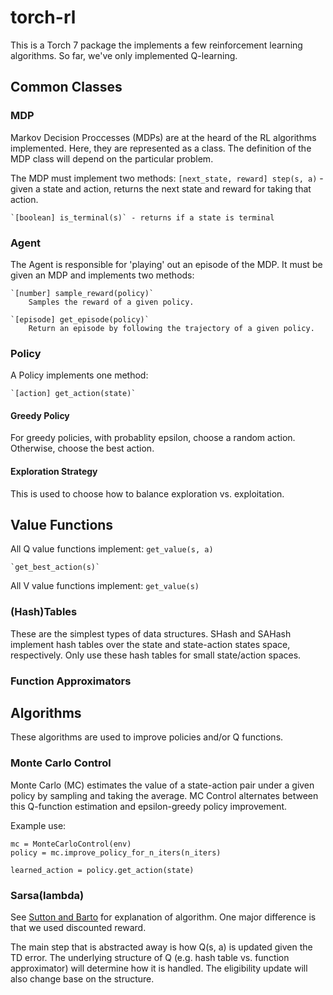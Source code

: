 # torch-rl
This is a Torch 7 package the implements a few reinforcement learning
algorithms. So far, we've only implemented Q-learning.

## Common Classes
### MDP
Markov Decision Proccesses (MDPs) are at the heard of the RL algorithms
implemented. Here, they are represented as a class.  The definition of the MDP
class will depend on the particular problem.

The MDP must implement two methods:
    `[next_state, reward] step(s, a)` - given a state and action, returns the
    next state and reward for taking that action.

    `[boolean] is_terminal(s)` - returns if a state is terminal

### Agent
The Agent is responsible for 'playing' out an episode of the MDP. It must be
given an MDP and implements two methods:

    `[number] sample_reward(policy)`
        Samples the reward of a given policy.

    `[episode] get_episode(policy)`
        Return an episode by following the trajectory of a given policy.

### Policy
A Policy implements one method:

    `[action] get_action(state)`

#### Greedy Policy
For greedy policies, with probablity epsilon, choose a random action. Otherwise,
choose the best action.

#### Exploration Strategy
This is used to choose how to balance exploration vs. exploitation.


## Value Functions
All Q value functions implement:
    `get_value(s, a)`

    `get_best_action(s)`

All V value functions implement:
    `get_value(s)`

### (Hash)Tables
These are the simplest types of data structures. SHash and SAHash implement hash
tables over the state and state-action states space, respectively. Only use
these hash tables for small state/action spaces.

### Function Approximators

## Algorithms
These algorithms are used to improve policies and/or Q functions.
### Monte Carlo Control
Monte Carlo (MC) estimates the value of a state-action pair under a given
policy by sampling and taking the average. MC Control alternates between this
Q-function estimation and epsilon-greedy policy improvement.

Example use:

```
mc = MonteCarloControl(env)
policy = mc.improve_policy_for_n_iters(n_iters)

learned_action = policy.get_action(state)
```

### Sarsa(lambda)
See [Sutton and
Barto](https://webdocs.cs.ualberta.ca/~sutton/book/ebook/node77.html) for
explanation of algorithm. One major difference is that we used discounted
reward.

The main step that is abstracted away is how Q(s, a) is updated given the TD
error. The underlying structure of Q (e.g. hash table vs. function approximator)
will determine how it is handled. The eligibility update will also change base
on the structure.

